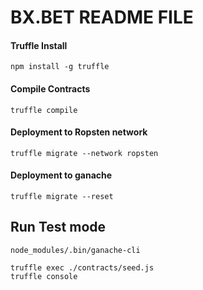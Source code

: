 # BX.BET README FILE

#### Truffle Install
``` npm install -g truffle ```

#### Compile Contracts
``` truffle compile ```

#### Deployment to Ropsten network
``` truffle migrate --network ropsten ```

#### Deployment to ganache
``` truffle migrate --reset ```


Run Test mode
-----------

```shell
node_modules/.bin/ganache-cli

truffle exec ./contracts/seed.js
truffle console
```

